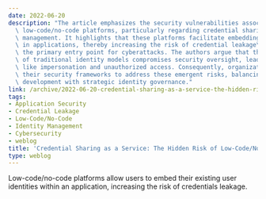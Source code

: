 ```yaml
---
date: 2022-06-20
description: "The article emphasizes the security vulnerabilities associated with\
  \ low-code/no-code platforms, particularly regarding credential sharing and identity\
  \ management. It highlights that these platforms facilitate embedding user identities\
  \ in applications, thereby increasing the risk of credential leakage\u2014often\
  \ the primary entry point for cyberattacks. The authors argue that this circumvention\
  \ of traditional identity models compromises security oversight, leading to issues\
  \ like impersonation and unauthorized access. Consequently, organizations must adapt\
  \ their security frameworks to address these emergent risks, balancing rapid application\
  \ development with strategic identity governance."
link: /archive/2022-06-20-credential-sharing-as-a-service-the-hidden-risk-of-low-code-no-code
tags:
- Application Security
- Credential Leakage
- Low-Code/No-Code
- Identity Management
- Cybersecurity
- weblog
title: 'Credential Sharing as a Service: The Hidden Risk of Low-Code/No-Code'
type: weblog
---
```


Low-code/no-code platforms allow users to embed their existing user identities within an application, increasing the risk of credentials leakage.

